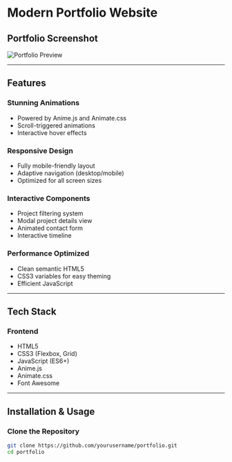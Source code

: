 # Modern Portfolio Website

## Portfolio Screenshot
![Portfolio Preview](assets/images/screenshot.png)

---

## Features

### Stunning Animations
- Powered by Anime.js and Animate.css  
- Scroll-triggered animations  
- Interactive hover effects  

### Responsive Design
- Fully mobile-friendly layout  
- Adaptive navigation (desktop/mobile)  
- Optimized for all screen sizes  

### Interactive Components
- Project filtering system  
- Modal project details view  
- Animated contact form  
- Interactive timeline  

### Performance Optimized
- Clean semantic HTML5  
- CSS3 variables for easy theming  
- Efficient JavaScript  

---

## Tech Stack

### Frontend
- HTML5  
- CSS3 (Flexbox, Grid)  
- JavaScript (ES6+)  
- Anime.js  
- Animate.css  
- Font Awesome  

---

## Installation & Usage

### Clone the Repository
```bash
git clone https://github.com/yourusername/portfolio.git
cd portfolio
